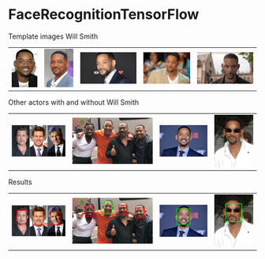 # FaceRecognitionTensorFlow
Template images Will Smith
<table style="width:100%">
  <tr>
    <td><img src="./knows/will0.jpg" width=150px></td>
    <td><img src="./knows/will1.jpg" width=170px></td>
    <td><img src="./knows/will2.jpg" width=330px></td>
    <td><img src="./knows/will3.jpg" width=275px></td>
    <td><img src="./knows/will4.jpg" width=330px></td>
  </tr>
</table>
Other actors with and without Will Smith
<table style="width:100%">
  <tr>
    <td><img src="./unknows/actores.jpg"></td>
    <td><img src="./unknows/will_actores.jpg"></td>
    <td><img src="./unknows/will.jpg"></td>
    <td><img src="./unknows/willgafas.jpg"></td>
  </tr>
</table>
Results
<table style="width:100%">
  <tr>
    <td><img src="./results/actores.jpg"></td>
    <td><img src="./results/will_actores.jpg"></td>
    <td><img src="./results/will.jpg"></td>
    <td><img src="./results/willgafas.jpg"></td>
  </tr>
</table>

